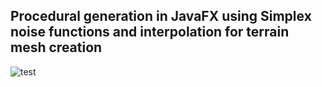 ## Procedural generation in JavaFX using Simplex noise functions and interpolation for terrain mesh creation
![test](https://i.imgur.com/0whffKo.gif)
